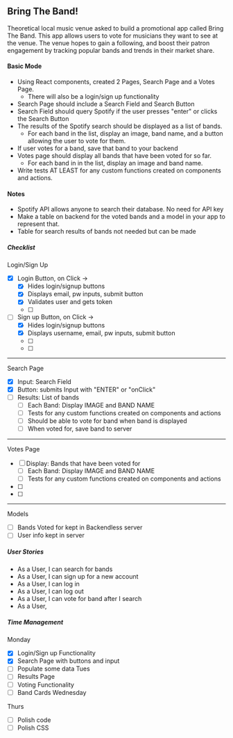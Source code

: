 ## Bring The Band!
Theoretical local music venue asked to build a promotional app called Bring The Band. This app allows users to vote for musicians they want to see at the venue. The venue hopes to gain a following, and boost their patron engagement by tracking popular bands and trends in their market share.

#### Basic Mode
- Using React components, created 2 Pages, Search Page and a Votes Page.
  - There will also be a login/sign up functionality
- Search Page should include a Search Field and Search Button
- Search Field should query Spotify if the user presses "enter" or clicks the Search Button
- The results of the Spotify search should be displayed as a list of bands.
  - For each band in the list, display an image, band name, and a button allowing the user to vote for them.
- If user votes for a band, save that band to your backend
- Votes page should display all bands that have been voted for so far.
  - For each band in in the list, display an image and band name.
- Write tests AT LEAST for any custom functions created on components and actions.

#### Notes
- Spotify API allows anyone to search their database. No need for API key
- Make a table on backend for the voted bands and a model in your app to represent that.
- Table for search results of bands not needed but can be made

##### Checklist
Login/Sign Up
- [X] Login Button, on Click ->
  - [X] Hides login/signup buttons
  - [X] Displays email, pw inputs, submit button
  - [X] Validates user and gets token
  - [ ]

- [ ] Sign up Button, on Click ->
  - [X] Hides login/signup buttons
  - [X] Displays username, email, pw inputs, submit button
  - [ ]
  - [ ]

---
Search Page
- [X] Input: Search Field
- [X] Button: submits Input with "ENTER" or "onClick"
- [ ] Results: List of bands
  - [ ] Each Band: Display IMAGE and BAND NAME
  - [ ] Tests for any custom functions created on components and actions
  - [ ] Should be able to vote for band when band is displayed
  - [ ] When voted for, save band to server
---
Votes Page
- [ ] Display: Bands that have been voted for
  - [ ] Each Band: Display IMAGE and BAND NAME
  - [ ] Tests for any custom functions created on components and actions
- [ ]
- [ ]
---
Models
- [ ] Bands Voted for kept in Backendless server
- [ ] User info kept in server

##### User Stories
- As a User, I can search for bands
- As a User, I can sign up for a new account
- As a User, I can log in
- As a User, I can log out
- As a User, I can vote for band after I search
- As a User,

##### Time Management

Monday
- [X] Login/Sign up Functionality
- [X] Search Page with buttons and input
- [ ] Populate some data
Tues
- [ ] Results Page
- [ ] Voting Functionality
- [ ] Band Cards
Wednesday

Thurs
- [ ] Polish code
- [ ] Polish CSS
